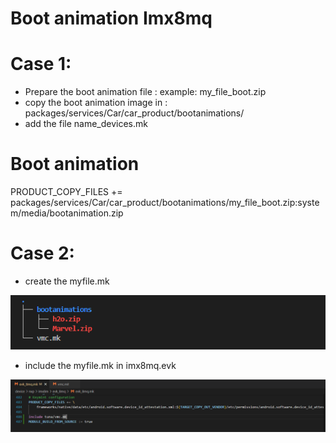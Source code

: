 # Boot animation Imx8mq
# Case 1:
-   Prepare the boot animation file : example: my_file_boot.zip
-   copy the boot animation image in :  packages/services/Car/car_product/bootanimations/
-   add the file name_devices.mk 
# Boot animation
PRODUCT_COPY_FILES += \
    packages/services/Car/car_product/bootanimations/my_file_boot.zip:system/media/bootanimation.zip
# Case 2: 
- create the myfile.mk

![alt text](image/boot.PNG)

- include the myfile.mk in imx8mq.evk

![alt text](image/add.PNG)
